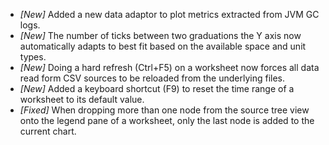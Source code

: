 * _[New]_ Added a new data adaptor to plot metrics extracted from JVM GC logs.  
* _[New]_ The number of ticks between two graduations the Y axis now automatically adapts to best fit based on the available space and unit types.  
* _[New]_ Doing a hard refresh (Ctrl+F5) on a worksheet now forces all data read form CSV sources to be reloaded from the underlying files.  
* _[New]_ Added a keyboard shortcut (F9) to reset the time range of a worksheet to its default value.  
* _[Fixed]_ When dropping more than one node from the source tree view onto the legend pane of a worksheet, only the last node is added to the current chart.  